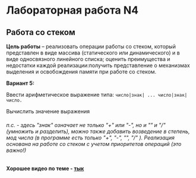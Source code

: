 # Лабораторная работа N4
## Работа со стеком

__Цель работы__ – реализовать  операции  работы  со  стеком,  который представлен в виде массива (статического или динамического) и в виде односвязного  линейного  списка;  оценить  преимущества  и  недостатки каждой реализации:получить представление о механизмах выделения и освобождения памяти при работе со стеком.


__Вариант 5:__

Ввести арифметическое выражение типа: 
``число|знак| ... число|знак| число.``

Вычислить значение выражения


###### п.с. - здесь "знак" означает не только "+" или "-", но и "*" и "/" (умножить и разделить), можно также добавить возведение в степень, мод числа (в программе есть только "+", "-", "*", "/" ). Реализация основана на работе со стеком с учетом приоритетов операций (это важно!)

__Хорошее видео по теме - [тык](https://www.youtube.com/watch?v=Vk-tGND2bfc&feature=emb_logo&ab_channel=%D0%9E%D0%B1%D1%80%D0%B0%D0%B7%D0%BE%D0%B2%D0%B0%D0%B4%D0%B6%D0%B0)__